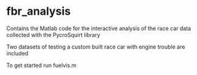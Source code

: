 # fbr_analysis

Contains the Matlab code for the interactive analysis of the race car data collected with the PycroSquirt library

Two datasets of testing a custom built race car with engine trouble are included

To get started run fuelvis.m
